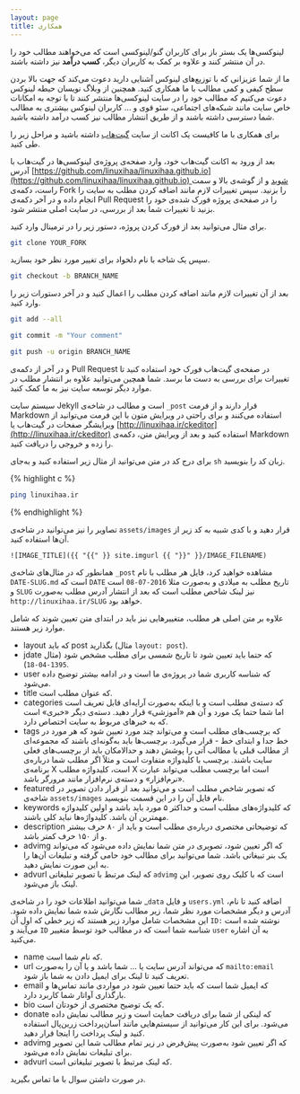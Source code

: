 ```yaml
---
layout: page
title: همکاری
---
```


لینوکسی‌ها یک بستر باز برای کاربران گنو/لینوکسی است که می‌خواهند مطالب خود را در آن منتشر کنند و علاوه بر کمک به کاربران دیگر، **کسب درآمد** نیز داشته باشند.

ما از شما عزیزانی که با توزیع‌های لینوکس آشنایی دارید دعوت می‌کند که جهت بالا بردن سطح کیفی و کمی مطالب با ما همکاری کنید. همچنین از وبلاگ نویسان حیطه لینوکس دعوت می‌کنیم که مطالب خود را در سایت لینوکسی‌ها منتشر کنند تا با توجه به امکانات خاص سایت مانند شبکه‌های اجتماعی، سئو قوی و ... کاربران لینوکس بیشتری به مطالب شما دسترسی داشته باشند و از طریق انتشار مطالب نیز کسب درآمد داشته باشید.

برای همکاری با ما کافیست یک اکانت از سایت [گیت‌هاب](https://github.com) داشته باشید و مراحل زیر را طی کنید.

بعد از ورود به اکانت گیت‌هاب خود، وارد صفحه‌ی پروژه‌ی لینوکسی‌ها در گیت‌هاب با آدرس [https://github.com/linuxihaa/linuxihaa.github.io](https://github.com/linuxihaa/linuxihaa.github.io) شوید و از گوشه‌ی بالا و سمت راست، دکمه‌ی Fork را بزنید. سپس تغییرات لازم مانند اضافه کردن مطلب به سایت را انجام داده و در آخر دکمه‌ی Pull Request را در صفحه‌ی پروژه فورک شده‌ی خود را بزنید تا تغییرات شما بعد از بررسی، در سایت اصلی منتشر شود.

برای مثال می‌توانید بعد از فورک کردن پروژه، دستور زیر را در ترمینال وارد کنید.

```sh
git clone YOUR_FORK
```

سپس یک شاخه با نام دلخواد برای تغییر مورد نظر خود بسازید.

```sh
git checkout -b BRANCH_NAME
```

بعد از آن تغییرات لازم مانند اضافه کردن مطلب را اعمال کنید و در آخر دستورات زیر را وارد کنید.

```sh
git add --all
```

```sh
git commit -m "Your comment"
```

```sh
git push -u origin BRANCH_NAME
```

و در آخر از دکمه‌ی Pull Request در صفحه‌ی گیت‌هاب فورک خود استفاده کنید تا تغییرات برای بررسی به دست ما برسد. شما همچین می‌توانید علاوه بر انتشار مطلب در موارد دیگر توسعه سایت نیز به ما کمک کنید.

سیستم سایت Jekyll است و مطالب در شاخه‌ی `_post` قرار دارند و از فرمت Markdown استفاده می‌کنند و برای راحتی در ویرایش متون با این فرمت می‌توانید از ویرایشگر صفحات در گیت‌هاب یا [http://linuxihaa.ir/ckeditor](http://linuxihaa.ir/ckeditor) استفاده کنید و بعد از ویرایش متن، دکمه‌ی Markdown را زده و خروجی را دریافت کنید.

برای درج کد در متن می‌توانید از مثال زیر استفاده کنید و به‌جای `sh` زبان کد را بنویسید.

{% highlight c %}
```sh
ping linuxihaa.ir
```
{% endhighlight %}

تصاویر را نیز می‌توانید در شاخه‌ی `assets/images` قرار دهید و با کدی شبیه به کد زیر از آن‌ها استفاده کنید.

```
![IMAGE_TITLE]({{ "{{" }} site.imgurl {{ "}}" }}/IMAGE_FILENAME)
```

همانطور که در مثال‌های شاخه‌ی `_post` مشاهده خواهید کرد، فایل هر مطلب با نام `DATE-SLUG.md` است که `DATE` تاریخ مطلب به میلادی و به‌صورت مثلا `2016-07-08` است و `SLUG` نیز لینک شاخص مطلب است که بعد از انتشار آدرس مطلب به‌صورت `http://linuxihaa.ir/SLUG` خواهد بود.

علاوه بر متن اصلی هر مطلب، متغییرهایی نیز باید در ابتدای متن تعیین شوند که شامل موارد زیر هستند.

*   layout که باید post بگذارید (مثال `layout: post`).
*   jdate که حتما باید تعیین شود تا تاریخ شمسی برای مطلب مشخص شود (مثال `1395-04-18`).
*   user که شناسه کاربری شما در پروژه‌ی ما است و در ادامه بیشتر توضیح داده می‌شود.
*   title که عنوان مطلب است.
*   categories که دسته‌ی مطلب است و با اینکه به‌صورت آرایه‌ای قابل تعریف است اما شما حتما یک مورد و آن هم «آموزشی» قرار دهید. دسته‌ی دیگر «خبری» است که به خبرهای مربوط به سایت اختصاص دارد.
*   tags که برچسب‌های مطلب است و می‌تواند چند مورد تعیین شود که هر مورد در خط جدا و ابتدای خط - قرار می‌گیرد. برچسب‌ها باید به‌گونه‌ای باشند که مجموعه‌ای از مطالب قبلی یا مطالب آتی را پوشش دهند و حدالامکان باید از برچسب‌های فعلی سایت باشند. برچسب با کلیدواژه متفاوت است و مثلاً اگر مطلب شما درباره‌ی برنامه‌ی X است، کلیدواژه مطلب X است اما برچسب مطلب می‌تواند عبارت «نرم‌افزار» و دسته‌ی نرم‌افزار مانند مرورگر باشد.
* featured که تصویر شاخص مطلب است و می‌توانید بعد از قرار دادن تصویر در شاخه‌ی `assets/images` نام فایل آن را در این قسمت بنویسید.
*   keywords که کلیدواژه‌های مطلب است و حداکثر ۵ مورد باید باشد و اولین کلیدواژه مهمترین آن باشد. کلیدواژه‌ها نباید کلی باشند.
*   description که توضیحاتی مختصری درباره‌ی مطلب است و باید از ۸۰ حرف بیشتر و از ۱۵۰ حرف کمتر باشد.
*   advimg که اگر تعیین شود، تصویری در متن شما نمایش داده می‌شود که می‌تواند یک بنر تبیغاتی باشد. شما می‌توانید برای مطالب خود حامی گرفته و تبلیغات آن‌ها را به این صورت نمایش دهید.
*   advurl که لینک مرتبط با تصویر تبلیغاتی `advimg` است که با کلیک روی تصویر، این لینک باز می‌شود.

شما می‌توانید اطلاعات خود را در شاخه‌ی _`data` و فایل `users.yml` اضافه کنید تا نام، آدرس و دیگر مشخصات مورد نظر شما، زیر مطالب نگارش شده شما نمایش داده شود. این مشخصات شامل موارد زیر هستند که زیر خطی که اول آن `ID:` نوشته شده است می‌آیند و `ID` شناسه شما است که در مطالب خود توسط متغییر `user` به آن اشاره می‌کنید.

*   name که نام شما است.
*   url که می‌تواند آدرس سایت یا ... شما باشد و یا آن را به‌صورت `mailto:email` تعریف کنید تا لینک برای ایمیل دادن به شما باز شود.
*   email که ایمیل شما است که باید حتما تعیین شود در مواردی مانند تماس‌ها و بارگذاری آواتار شما کاربرد دارد.
*   bio که یک توضیح مختصری از خودتان است.
*   donate که لینکی از شما برای دریافت حمایت است و زیر مطالب نمایش داده می‌شود. برای این کار می‌توانید از سیستم‌هایی مانند آسان‌پرداخت زرین‌پال استفاده کنید و لینک پرداخت را اینجا قرار دهید.
*   advimg که اگر تعیین شود به‌صورت پیش‌فرض در زیر تمام مطالب شما این تصویر برای تبلیغات نمایش داده می‌شود.
*   advurl که لینک مرتبط با تصویر تبلیغاتی است.

در صورت داشتن سوال با ما تماس بگیرید.